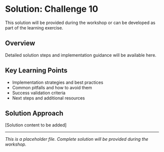 # Solution: Challenge 10

This solution will be provided during the workshop or can be developed as part of the learning exercise.

## Overview

Detailed solution steps and implementation guidance will be available here.

## Key Learning Points

- Implementation strategies and best practices
- Common pitfalls and how to avoid them  
- Success validation criteria
- Next steps and additional resources

## Solution Approach

[Solution content to be added]

---

*This is a placeholder file. Complete solution will be provided during the workshop.*
